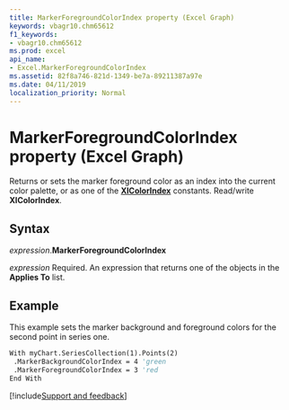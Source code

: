 ```yaml
---
title: MarkerForegroundColorIndex property (Excel Graph)
keywords: vbagr10.chm65612
f1_keywords:
- vbagr10.chm65612
ms.prod: excel
api_name:
- Excel.MarkerForegroundColorIndex
ms.assetid: 82f8a746-821d-1349-be7a-89211387a97e
ms.date: 04/11/2019
localization_priority: Normal
---
```



# MarkerForegroundColorIndex property (Excel Graph)

Returns or sets the marker foreground color as an index into the current color palette, or as one of the **[XlColorIndex](excel.xlcolorindex.md)** constants. Read/write **XlColorIndex**.

## Syntax

_expression_.**MarkerForegroundColorIndex**

_expression_ Required. An expression that returns one of the objects in the **Applies To** list.

## Example

This example sets the marker background and foreground colors for the second point in series one.

```vb
With myChart.SeriesCollection(1).Points(2) 
 .MarkerBackgroundColorIndex = 4 'green 
 .MarkerForegroundColorIndex = 3 'red 
End With
```

[!include[Support and feedback](~/includes/feedback-boilerplate.md)]